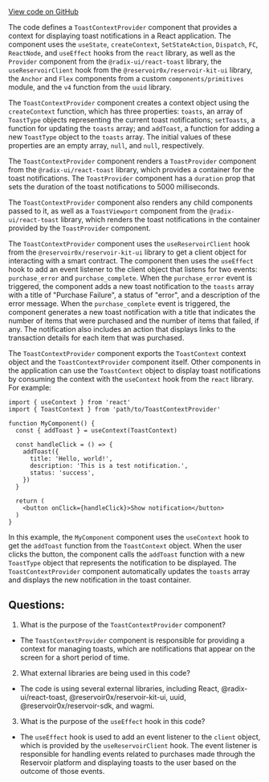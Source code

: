[View code on GitHub](zoo-labs/zoo/blob/master/app/context/ToastContextProvider.tsx)

The code defines a `ToastContextProvider` component that provides a context for displaying toast notifications in a React application. The component uses the `useState`, `createContext`, `SetStateAction`, `Dispatch`, `FC`, `ReactNode`, and `useEffect` hooks from the `react` library, as well as the `Provider` component from the `@radix-ui/react-toast` library, the `useReservoirClient` hook from the `@reservoir0x/reservoir-kit-ui` library, the `Anchor` and `Flex` components from a custom `components/primitives` module, and the `v4` function from the `uuid` library.

The `ToastContextProvider` component creates a context object using the `createContext` function, which has three properties: `toasts`, an array of `ToastType` objects representing the current toast notifications; `setToasts`, a function for updating the `toasts` array; and `addToast`, a function for adding a new `ToastType` object to the `toasts` array. The initial values of these properties are an empty array, `null`, and `null`, respectively.

The `ToastContextProvider` component renders a `ToastProvider` component from the `@radix-ui/react-toast` library, which provides a container for the toast notifications. The `ToastProvider` component has a `duration` prop that sets the duration of the toast notifications to 5000 milliseconds.

The `ToastContextProvider` component also renders any child components passed to it, as well as a `ToastViewport` component from the `@radix-ui/react-toast` library, which renders the toast notifications in the container provided by the `ToastProvider` component.

The `ToastContextProvider` component uses the `useReservoirClient` hook from the `@reservoir0x/reservoir-kit-ui` library to get a client object for interacting with a smart contract. The component then uses the `useEffect` hook to add an event listener to the client object that listens for two events: `purchase_error` and `purchase_complete`. When the `purchase_error` event is triggered, the component adds a new toast notification to the `toasts` array with a title of "Purchase Failure", a status of "error", and a description of the error message. When the `purchase_complete` event is triggered, the component generates a new toast notification with a title that indicates the number of items that were purchased and the number of items that failed, if any. The notification also includes an action that displays links to the transaction details for each item that was purchased.

The `ToastContextProvider` component exports the `ToastContext` context object and the `ToastContextProvider` component itself. Other components in the application can use the `ToastContext` object to display toast notifications by consuming the context with the `useContext` hook from the `react` library. For example:

```
import { useContext } from 'react'
import { ToastContext } from 'path/to/ToastContextProvider'

function MyComponent() {
  const { addToast } = useContext(ToastContext)

  const handleClick = () => {
    addToast({
      title: 'Hello, world!',
      description: 'This is a test notification.',
      status: 'success',
    })
  }

  return (
    <button onClick={handleClick}>Show notification</button>
  )
}
```

In this example, the `MyComponent` component uses the `useContext` hook to get the `addToast` function from the `ToastContext` object. When the user clicks the button, the component calls the `addToast` function with a new `ToastType` object that represents the notification to be displayed. The `ToastContextProvider` component automatically updates the `toasts` array and displays the new notification in the toast container.
## Questions: 
 1. What is the purpose of the `ToastContextProvider` component?
- The `ToastContextProvider` component is responsible for providing a context for managing toasts, which are notifications that appear on the screen for a short period of time.

2. What external libraries are being used in this code?
- The code is using several external libraries, including React, @radix-ui/react-toast, @reservoir0x/reservoir-kit-ui, uuid, @reservoir0x/reservoir-sdk, and wagmi.

3. What is the purpose of the `useEffect` hook in this code?
- The `useEffect` hook is used to add an event listener to the `client` object, which is provided by the `useReservoirClient` hook. The event listener is responsible for handling events related to purchases made through the Reservoir platform and displaying toasts to the user based on the outcome of those events.